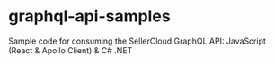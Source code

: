 # graphql-api-samples
Sample code for consuming the SellerCloud GraphQL API: JavaScript (React &amp; Apollo Client) &amp; C# .NET
